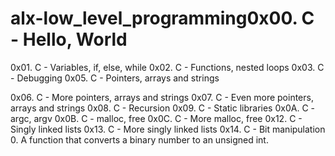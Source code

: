 # alx-low_level_programming0x00. C - Hello, World
0x01. C - Variables, if, else, while
0x02. C - Functions, nested loops
0x03. C - Debugging
0x05. C - Pointers, arrays and strings

0x06. C - More pointers, arrays and strings
0x07. C - Even more pointers, arrays and strings
0x08. C - Recursion
0x09. C - Static libraries
0x0A. C - argc, argv
0x0B. C - malloc, free
0x0C. C - More malloc, free
0x12. C - Singly linked lists
0x13. C - More singly linked lists
0x14. C - Bit manipulation
0. A function that converts a binary number to an unsigned int.
